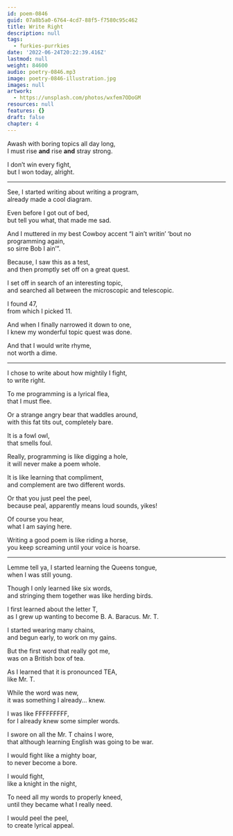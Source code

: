 ```yaml
---
id: poem-0846
guid: 07a8b5a0-6764-4cd7-88f5-f7580c95c462
title: Write Right
description: null
tags:
  - furkies-purrkies
date: '2022-06-24T20:22:39.416Z'
lastmod: null
weight: 84600
audio: poetry-0846.mp3
image: poetry-0846-illustration.jpg
images: null
artwork:
  - https://unsplash.com/photos/wxfem7ODoGM
resources: null
features: {}
draft: false
chapter: 4
---
```


Awash with boring topics all day long,\
I must rise **and** rise **and** stray strong.

I don’t win every fight,\
but I won today, alright.

---

See, I started writing about writing a program,\
already made a cool diagram.

Even before I got out of bed,\
but tell you what, that made me sad.

And I muttered in my best Cowboy accent “I ain’t writin’ ‘bout no programming again,\
so sirre Bob I ain’”.

Because, I saw this as a test,\
and then promptly set off on a great quest.

I set off in search of an interesting topic,\
and searched all between the microscopic and telescopic.

I found 47,\
from which I picked 11.

And when I finally narrowed it down to one,\
I knew my wonderful topic quest was done.

And that I would write rhyme,\
not worth a dime.

---

I chose to write about how mightily I fight,\
to write right.

To me programming is a lyrical flea,\
that I must flee.

Or a strange angry bear that waddles around,\
with this fat tits out, completely bare.

It is a fowl owl,\
that smells foul.

Really, programming is like digging a hole,\
it will never make a poem whole.

It is like learning that compliment,\
and complement are two different words.

Or that you just peel the peel,\
because peal, apparently means loud sounds, yikes!

Of course you hear,\
what I am saying here.

Writing a good poem is like riding a horse,\
you keep screaming until your voice is hoarse.

---

Lemme tell ya, I started learning the Queens tongue,\
when I was still young.

Though I only learned like six words,\
and stringing them together was like herding birds.

I first learned about the letter T,\
as I grew up wanting to become B. A. Baracus. Mr. T.

I started wearing many chains,\
and begun early, to work on my gains.

But the first word that really got me,\
was on a British box of tea.

As I learned that it is pronounced TEA,\
like Mr. T.

While the word was new,\
it was something I already... knew.

I was like FFFFFFFFF,\
for I already knew some simpler words.

I swore on all the Mr. T chains I wore,\
that although learning English was going to be war.

I would fight like a mighty boar,\
to never become a bore.

I would fight,\
like a knight in the night,

To need all my words to properly kneed,\
until they became what I really need.

I would peel the peel,\
to create lyrical appeal.
